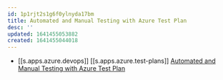 ```yaml
---
id: 1p1rjt2s1g6f0ylnyda17bm
title: Automated and Manual Testing with Azure Test Plan
desc: ''
updated: 1641455053882
created: 1641455044018
---
```



- [[s.apps.azure.devops]] [[s.apps.azure.test-plans]] [Automated and Manual Testing with Azure Test Plan][7]

[7]: https://youtu.be/LF0hmSysWCg
